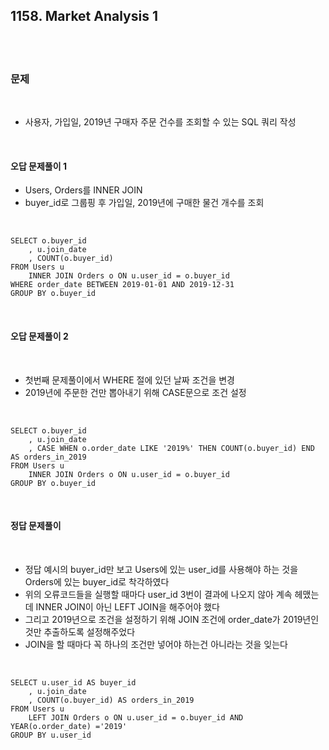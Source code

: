 ## **1158. Market Analysis 1**

<br>
<br>

### **문제**

<br>

- 사용자, 가입일, 2019년 구매자 주문 건수를 조회할 수 있는 SQL 쿼리 작성

<br>

#### **오답 문제풀이 1**

- Users, Orders를 INNER JOIN
- buyer_id로 그룹핑 후 가입일, 2019년에 구매한 물건 개수를 조회

<br>

    SELECT o.buyer_id
        , u.join_date
        , COUNT(o.buyer_id)
    FROM Users u
        INNER JOIN Orders o ON u.user_id = o.buyer_id
    WHERE order_date BETWEEN 2019-01-01 AND 2019-12-31
    GROUP BY o.buyer_id

<br>

#### **오답 문제풀이 2**

<br>

- 첫번째 문제풀이에서 WHERE 절에 있던 날짜 조건을 변경
- 2019년에 주문한 건만 뽑아내기 위해 CASE문으로 조건 설정

<br>

    SELECT o.buyer_id
        , u.join_date
        , CASE WHEN o.order_date LIKE '2019%' THEN COUNT(o.buyer_id) END AS orders_in_2019
    FROM Users u
        INNER JOIN Orders o ON u.user_id = o.buyer_id
    GROUP BY o.buyer_id

<br>

#### **정답 문제풀이**

<br>

- 정답 예시의 buyer_id만 보고 Users에 있는 user_id를 사용해야 하는 것을 Orders에 있는 buyer_id로 착각하였다
- 위의 오류코드들을 실행할 때마다 user_id 3번이 결과에 나오지 않아 계속 헤맸는데 INNER JOIN이 아닌 LEFT JOIN을 해주어야 했다
- 그리고 2019년으로 조건을 설정하기 위해 JOIN 조건에 order_date가 2019년인 것만 추출하도록 설정해주었다
- JOIN을 할 때마다 꼭 하나의 조건만 넣어야 하는건 아니라는 것을 잊는다

<br>

    SELECT u.user_id AS buyer_id
        , u.join_date
        , COUNT(o.buyer_id) AS orders_in_2019 
    FROM Users u 
        LEFT JOIN Orders o ON u.user_id = o.buyer_id AND YEAR(o.order_date) ='2019'
    GROUP BY u.user_id